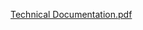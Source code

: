 [Technical Documentation.pdf](https://github.com/Rudrajit12/EDA_Capstone_Project/files/9409570/Technical.Documentation.pdf)
